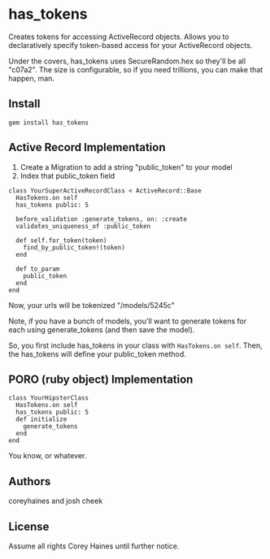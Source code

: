 has_tokens
==========

Creates tokens for accessing ActiveRecord objects. Allows you to declaratively specify token-based access for your ActiveRecord objects.
   
Under the covers, has_tokens uses SecureRandom.hex so they'll be all "c07a2". The size is configurable, so if you need trillions, you can make that happen, man.

Install
-------

```
gem install has_tokens
```


Active Record Implementation
-------------------

1. Create a Migration to add a string "public_token" to your model
2. Index that public_token field

```
class YourSuperActiveRecordClass < ActiveRecord::Base
  HasTokens.on self
  has_tokens public: 5
  
  before_validation :generate_tokens, on: :create
  validates_uniqueness_of :public_token
  
  def self.for_token(token)
    find_by_public_token!(token)
  end
  
  def to_param
    public_token
  end
end
```

Now, your urls will be tokenized "/models/5245c"

Note, if you have a bunch of models, you'll want to generate tokens for each using generate_tokens (and then save the model).

So, you first include has_tokens in your class with `HasTokens.on self`. Then, the has_tokens will define your public_token method.


PORO (ruby object) Implementation
------------------------------

```
class YourHipsterClass
  HasTokens.on self
  has_tokens public: 5
  def initialize
    generate_tokens
  end
end
```

You know, or whatever.

Authors
-------

coreyhaines and josh cheek

License
-------
Assume all rights Corey Haines until further notice.